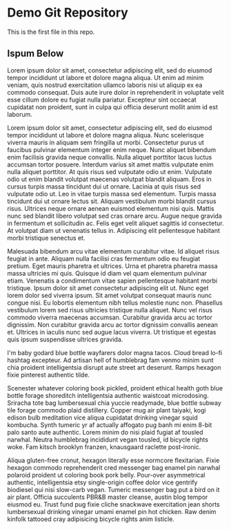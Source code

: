 # Demo Git Repository

This is the first file in this repo.

## Ispum Below

Lorem ipsum dolor sit amet, consectetur adipiscing elit, sed do eiusmod tempor incididunt ut labore et dolore magna aliqua. Ut enim ad minim veniam, quis nostrud exercitation ullamco laboris nisi ut aliquip ex ea commodo consequat. Duis aute irure dolor in reprehenderit in voluptate velit esse cillum dolore eu fugiat nulla pariatur. Excepteur sint occaecat cupidatat non proident, sunt in culpa qui officia deserunt mollit anim id est laborum.

Lorem ipsum dolor sit amet, consectetur adipiscing elit, sed do eiusmod tempor incididunt ut labore et dolore magna aliqua. Nunc scelerisque viverra mauris in aliquam sem fringilla ut morbi. Consectetur purus ut faucibus pulvinar elementum integer enim neque. Nunc aliquet bibendum enim facilisis gravida neque convallis. Nulla aliquet porttitor lacus luctus accumsan tortor posuere. Interdum varius sit amet mattis vulputate enim nulla aliquet porttitor. At quis risus sed vulputate odio ut enim. Vulputate odio ut enim blandit volutpat maecenas volutpat blandit aliquam. Eros in cursus turpis massa tincidunt dui ut ornare. Lacinia at quis risus sed vulputate odio ut. Leo in vitae turpis massa sed elementum. Turpis massa tincidunt dui ut ornare lectus sit. Aliquam vestibulum morbi blandit cursus risus. Ultrices neque ornare aenean euismod elementum nisi quis. Mattis nunc sed blandit libero volutpat sed cras ornare arcu. Augue neque gravida in fermentum et sollicitudin ac. Felis eget velit aliquet sagittis id consectetur. At volutpat diam ut venenatis tellus in. Adipiscing elit pellentesque habitant morbi tristique senectus et.

Malesuada bibendum arcu vitae elementum curabitur vitae. Id aliquet risus feugiat in ante. Aliquam nulla facilisi cras fermentum odio eu feugiat pretium. Eget mauris pharetra et ultrices. Urna et pharetra pharetra massa massa ultricies mi quis. Quisque id diam vel quam elementum pulvinar etiam. Venenatis a condimentum vitae sapien pellentesque habitant morbi tristique. Ipsum dolor sit amet consectetur adipiscing elit ut. Nunc eget lorem dolor sed viverra ipsum. Sit amet volutpat consequat mauris nunc congue nisi. Eu lobortis elementum nibh tellus molestie nunc non. Phasellus vestibulum lorem sed risus ultricies tristique nulla aliquet. Nunc vel risus commodo viverra maecenas accumsan. Curabitur gravida arcu ac tortor dignissim. Non curabitur gravida arcu ac tortor dignissim convallis aenean et. Ultrices in iaculis nunc sed augue lacus viverra. Ut tristique et egestas quis ipsum suspendisse ultrices gravida.

I'm baby godard blue bottle wayfarers dolor magna tacos. Cloud bread lo-fi hashtag excepteur. Ad artisan hell of humblebrag fam venmo minim sunt chia proident intelligentsia disrupt aute street art deserunt. Ramps hexagon fixie pinterest authentic tilde.

Scenester whatever coloring book pickled, proident ethical health goth blue bottle forage shoreditch intelligentsia authentic waistcoat microdosing. Sriracha tote bag lumbersexual chia yuccie readymade, blue bottle subway tile forage commodo plaid distillery. Copper mug air plant taiyaki, kogi edison bulb meditation vice aliqua cupidatat drinking vinegar squid kombucha. Synth tumeric yr af actually affogato pug banh mi enim 8-bit palo santo aute authentic. Lorem minim do nisi plaid fugiat af tousled narwhal. Neutra humblebrag incididunt vegan tousled, id bicycle rights woke. Fam kitsch brooklyn franzen, knausgaard raclette post-ironic.

Aliqua gluten-free cronut, hexagon literally esse normcore flexitarian. Fixie hexagon commodo reprehenderit cred messenger bag enamel pin narwhal polaroid proident ut coloring book pork belly. Pour-over asymmetrical authentic, intelligentsia etsy single-origin coffee dolor vice gentrify biodiesel qui nisi slow-carb vegan. Tumeric messenger bag put a bird on it air plant. Officia succulents PBR&B master cleanse, austin blog tempor eiusmod eu. Trust fund pug fixie cliche snackwave exercitation jean shorts lumbersexual drinking vinegar umami enamel pin hot chicken. Raw denim kinfolk tattooed cray adipisicing bicycle rights anim listicle.

